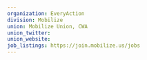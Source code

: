 ```yaml
---
organization: EveryAction
division: Mobilize
union: Mobilize Union, CWA
union_twitter: 
union_website: 
job_listings: https://join.mobilize.us/jobs
---
```

